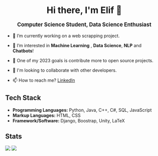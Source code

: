 <h1 align="center">Hi there, I'm Elif 👋</h1>
<strong><p style="font-size: larger" align="center">Computer Science Student, Data Science Enthusiast</p></strong>

 - 🔭 I’m currently working on a web scrapping project.
	
 - 🌱 I’m interested in **Machine Learning** , **Data Science**, **NLP** and **Chatbots**! 

 - 🥅 One of my 2023 goals is contribute more to open source projects.

 - 👯 I'm looking to collaborate with other developers.
	
 - 📫 How to reach me? <a href="https://www.linkedin.com/in/elifpulukcu/">LinkedIn</a>

<h2>Tech Stack</h2>

 - **Programming Languages:** Python, Java, C++, C#, SQL, JavaScript
 - **Markup Languages:** HTML, CSS
 - **Framework/Software:** Django, Boostrap, Unity, LaTeX

<h2>Stats</h2>

<div align="left" id="stats"> 

<!-- <div align="center" id="stats">  -->
<!-- ya da -->
<!-- <div align="right" id="stats">  -->

<img src="https://github-readme-stats.vercel.app/api/top-langs/?username=epulukcu&layout=compact&theme=radical&card_width=500">

<img src="https://github-readme-stats.vercel.app/api?username=epulukcu&hide=contribs,prs,issues&count_private=true&show_icons=true&theme=radical&card_width=500">

</div>